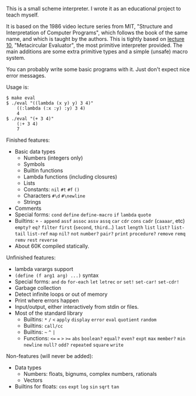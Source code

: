 This is a small scheme interpreter.
I wrote it as an educational project to teach myself.

It is based on the 1986 video lecture series from MIT, "Structure and Interpretation of Computer Programs", which follows the book of the same name, and which is taught by the authors.
This is tightly based on [lecture 10](https://www.youtube.com/watch?v=aAlR3cezPJg), "Metacircular Evaluator", the most primitive interpreter provided. The main additions are some extra primitive types and a simple (unsafe) macro system.

You can probably write some basic programs with it. Just don't expect nice error messages.

Usage is:

```
$ make eval
$ ./eval "((lambda (x y) y) 3 4)"
    ((:lambda (:x :y) :y) 3 4)
    4
$ ./eval "(+ 3 4)"
    (:+ 3 4)
    7
```

Finished features:
- Basic data types
    - Numbers (integers only)
    - Symbols
    - Builtin functions
    - Lambda functions (including closures)
    - Lists
    - Constants: `nil` `#t` `#f` `()`
    - Characters `#\d` `#\newline`
    - Strings
- Comments
- Special forms: `cond` `define` `define-macro` `if` `lambda` `quote`
- Builtins: `+` `-` `append` `assf` `assoc` `assv` `assq` `car` `cdr` `cons` `cadr` (`caaaar`, etc) `empty?` `eq?` `filter` `first` (`second`, `third`...) `last` `length` `list` `list?` `list-tail` `list-ref` `map` `nil?` `not` `number?` `pair?` `print` `procedure?` `remove` `remq` `remv` `rest` `reverse`
- About 60K compiled statically.

Unfinished features:
- lambda varargs support
- `(define (f arg1 arg) ...)` syntax
- Special forms: `and` `do` `for-each` `let` `letrec` `or` `set!` `set-car!` `set-cdr!`
- Garbage collection
- Detect infinite loops or out of memory
- Print where errors happen
- Input/output, either interactively from stdin or files.
- Most of the standard library
    - Builtins: `*` `/` `<` `apply` `display` `error` `eval` `quotient` `random`
    - Builtins: `call/cc`
    - Builtins: `~` `^` `|`
    - Functions: `<=` `=` `>` `>=` `abs` `boolean?` `equal?` `even?` `expt` `max` `member?` `min` `newline` `null?` `odd?` `repeated` `square` `write`

Non-features (will never be added):
- Data types
    - Numbers: floats, bignums, complex numbers, rationals
    - Vectors
- Builtins for floats: `cos` `expt` `log` `sin` `sqrt` `tan`
